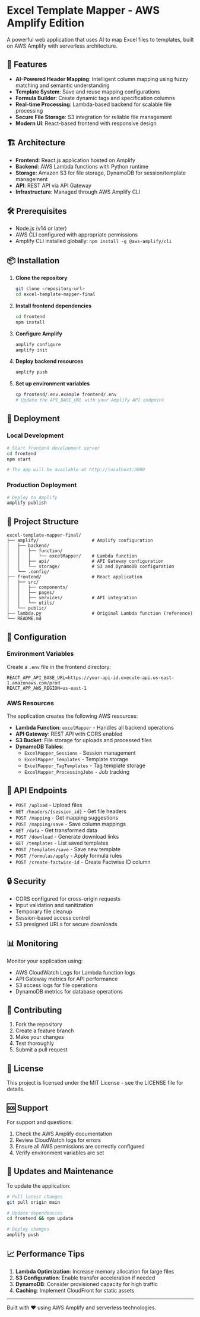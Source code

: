 # Excel Template Mapper - AWS Amplify Edition

A powerful web application that uses AI to map Excel files to templates, built on AWS Amplify with serverless architecture.

## 🚀 Features

- **AI-Powered Header Mapping**: Intelligent column mapping using fuzzy matching and semantic understanding
- **Template System**: Save and reuse mapping configurations
- **Formula Builder**: Create dynamic tags and specification columns
- **Real-time Processing**: Lambda-based backend for scalable file processing
- **Secure File Storage**: S3 integration for reliable file management
- **Modern UI**: React-based frontend with responsive design

## 🏗️ Architecture

- **Frontend**: React.js application hosted on Amplify
- **Backend**: AWS Lambda functions with Python runtime
- **Storage**: Amazon S3 for file storage, DynamoDB for session/template management
- **API**: REST API via API Gateway
- **Infrastructure**: Managed through AWS Amplify CLI

## 🛠️ Prerequisites

- Node.js (v14 or later)
- AWS CLI configured with appropriate permissions
- Amplify CLI installed globally: `npm install -g @aws-amplify/cli`

## 📦 Installation

1. **Clone the repository**
   ```bash
   git clone <repository-url>
   cd excel-template-mapper-final
   ```

2. **Install frontend dependencies**
   ```bash
   cd frontend
   npm install
   ```

3. **Configure Amplify**
   ```bash
   amplify configure
   amplify init
   ```

4. **Deploy backend resources**
   ```bash
   amplify push
   ```

5. **Set up environment variables**
   ```bash
   cp frontend/.env.example frontend/.env
   # Update the API_BASE_URL with your Amplify API endpoint
   ```

## 🚀 Deployment

### Local Development

```bash
# Start frontend development server
cd frontend
npm start

# The app will be available at http://localhost:3000
```

### Production Deployment

```bash
# Deploy to Amplify
amplify publish
```

## 📁 Project Structure

```
excel-template-mapper-final/
├── amplify/                    # Amplify configuration
│   ├── backend/
│   │   ├── function/
│   │   │   └── excelMapper/    # Lambda function
│   │   ├── api/                # API Gateway configuration
│   │   └── storage/            # S3 and DynamoDB configuration
│   └── .config/
├── frontend/                   # React application
│   ├── src/
│   │   ├── components/
│   │   ├── pages/
│   │   ├── services/           # API integration
│   │   └── utils/
│   └── public/
├── lambda.py                   # Original Lambda function (reference)
└── README.md
```

## 🔧 Configuration

### Environment Variables

Create a `.env` file in the frontend directory:

```env
REACT_APP_API_BASE_URL=https://your-api-id.execute-api.us-east-1.amazonaws.com/prod
REACT_APP_AWS_REGION=us-east-1
```

### AWS Resources

The application creates the following AWS resources:

- **Lambda Function**: `excelMapper` - Handles all backend operations
- **API Gateway**: REST API with CORS enabled
- **S3 Bucket**: File storage for uploads and processed files
- **DynamoDB Tables**:
  - `ExcelMapper_Sessions` - Session management
  - `ExcelMapper_Templates` - Template storage
  - `ExcelMapper_TagTemplates` - Tag template storage
  - `ExcelMapper_ProcessingJobs` - Job tracking

## 🔄 API Endpoints

- `POST /upload` - Upload files
- `GET /headers/{session_id}` - Get file headers
- `POST /mapping` - Get mapping suggestions
- `POST /mapping/save` - Save column mappings
- `GET /data` - Get transformed data
- `POST /download` - Generate download links
- `GET /templates` - List saved templates
- `POST /templates/save` - Save new template
- `POST /formulas/apply` - Apply formula rules
- `POST /create-factwise-id` - Create Factwise ID column

## 🔒 Security

- CORS configured for cross-origin requests
- Input validation and sanitization
- Temporary file cleanup
- Session-based access control
- S3 presigned URLs for secure downloads

## 📊 Monitoring

Monitor your application using:

- AWS CloudWatch Logs for Lambda function logs
- API Gateway metrics for API performance
- S3 access logs for file operations
- DynamoDB metrics for database operations

## 🤝 Contributing

1. Fork the repository
2. Create a feature branch
3. Make your changes
4. Test thoroughly
5. Submit a pull request

## 📄 License

This project is licensed under the MIT License - see the LICENSE file for details.

## 🆘 Support

For support and questions:

1. Check the AWS Amplify documentation
2. Review CloudWatch logs for errors
3. Ensure all AWS permissions are correctly configured
4. Verify environment variables are set

## 🔄 Updates and Maintenance

To update the application:

```bash
# Pull latest changes
git pull origin main

# Update dependencies
cd frontend && npm update

# Deploy changes
amplify push
```

## 📈 Performance Tips

1. **Lambda Optimization**: Increase memory allocation for large files
2. **S3 Configuration**: Enable transfer acceleration if needed
3. **DynamoDB**: Consider provisioned capacity for high traffic
4. **Caching**: Implement CloudFront for static assets

---

Built with ❤️ using AWS Amplify and serverless technologies.
